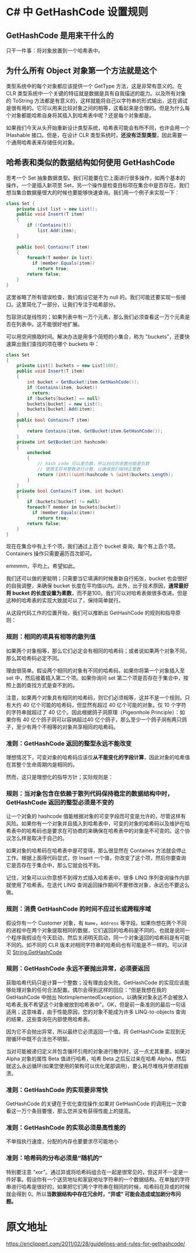 # C# 中 GetHashCode 设置规则

## GetHashCode 是用来干什么的

只干一件事：将对象放置到一个哈希表中。

## 为什么所有 Object 对象第一个方法就是这个

类型系统中的每个对象都应该提供一个 GetType 方法，这是非常有意义的。在 CLR 类型系统中一个关键的特征就是数据是具有自我描述的能力。以及所有对象的 ToString 方法都是有意义的，这样就能将自己以字符串的形式输出，这在调试是很有用的。它可以用来比较对象之间的相等，这看起来是合理的。但是为什么每个对象都能哈希自身将其插入到哈希表中呢？还是每个对象都是。

如果我们今天从头开始重新设计类型系统，哈希表可能会有所不同，也许会用一个 IHashable 接口。但是，在设计 CLR 类型系统时，**还没有泛型类型**，因此需要一个通用哈希表来存储任何对象。

## 哈希表和类似的数据结构如何使用 GetHashCode

思考一个 Set 抽象数据类型。我们可能要在它上面进行很多操作，如两个基本的操作，一个是插入新项至 Set，另一个操作是检查目标项在集合中是否存在。我们想当集合数据量很大的时候也要能够快速查询。我们用一个例子来实现一下：

```c#
class Set {
	private List list = new List();
	public void Insert(T item)
    {
    	if (!Contains(t))
      	    list.Add(item);
    }
    
    public bool Contains(T item)
    {
        foreach(T member in list)
          if (member.Equals(item))
            return true;
        return false;
    }
}
```

这里省略了所有错误检查，我们假设它是不为 null 的。我们可能还要实现一些接口。这里简化了一部分，让我们专注于哈希部分。

包容测试是线性的；如果列表中有一万个元素，那么我们必须查看这一万个元素是否在列表中。这不能很好地扩展。

可以用空间换取时间。解决办法是用多个简短的小集合，称为 "buckets"，还要快速算出我们查找的项在哪个 buckets 中：

```c#
class Set
{
    private List[] buckets = new List[100];
    public void Insert(T item)
    {
        int bucket = GetBucket(item.GetHashCode());
        if (Contains(item, bucket))
          return;
        if (buckets[bucket] == null)
        buckets[bucket] = new List();
        buckets[bucket].Add(item);
    } 
    public bool Contains(T item)
    {
    	return Contains(item, GetBucket(item.GetHashCode());
    }
    private int GetBucket(int hashcode)
    {
        unchecked
        {
            // hash code 可以是负数，所以对应的余数也能是负数
            // 使用无符号整数进行计算，以确保我们保持正整数
            return (int)((uint)hashcode % (uint)buckets.Length);
        }
    }
    private bool Contains(T item, int bucket)
    {
        if (buckets[bucket] != null)
        foreach(T member in buckets[bucket])
          if (member.Equals(item))
            return true;
        return false;
    }
}
```

现在在集合中有上千个项，我们通过上百个 bucket 查询，每个有上百个项。Containers 操作只需要遍历百次即可。

emmmm，平均上。希望如此。

我们还可以做的更聪明；只需要当它填满的时候重新自行拓张，bucket 也会很好的自我调整，来确保 bucket 长度在平均值以内。此外，出于技术原因，**通常最好将 bucket 的长度设置为素数**，而不是100。我们可以对哈希表做很多改进。但是这种的哈希表的实现大致就可以了，保持简单就行。

从这段代码工作的位置开始，我们可以推断出 GetHashCode 的规则和指导原则：

### **规则：相同的项具有相等的散列值**

如果两个对象相等，那么它们必定会有相同的哈希码；或者说如果两个对象不同，那么其哈希码必定不同。

理由很简单。假设两个相同的对象有不同的哈希码，如果你将第一个对象插入至 set 中，然后接着插入第二个项。如果你询问 set 第二个项是否存在于集合中，按照上面的查找方式是查不到的。

注意，如果两个对象具有相同的哈希码，则它们必须相等，这并不是一个规则。只有大约 40 亿个可能的哈希码，但显然有超过 40 亿个可能的对象。仅 10 个字符的字符串就超过了 40 亿个。因此根据鸽子洞原理（Pigeonhole Principle）：如果你有 40 亿个鸽子洞可以容纳超过40 亿个鸽子，那么至少一个鸽子洞有两只鸽子，至少有两个不相等的对象共享相同的哈希码。

### **准则：GetHashCode 返回的整型永远不能改变**

理想情况下，可变对象的哈希码应该仅**从不能变化的字段计算**，因此对象的哈希值在其整个生命周期内是相同的。

然而，这只是理想化的指导方针；实际规则是：

### 规则：当对象包含在依赖于散列代码保持稳定的数据结构中时，GetHashCode 返回的整型必须是不变的

让一个对象的 hashcode 值能根据对象的可变字段而可变是允许的，尽管这样有风险。如果你有一个对象并且插入到哈希表中，可变的对象的哈希码以及维护在哈希表中的哈希码也是要求在可协商的来确保在哈希表中的对象是不可变的。这个协议怎么样是取决于自己的。

如果对象的哈希码在哈希表中是可变得，那么很显然在 Containes 方法就会停止工作。根据上面得代码显式，你 Insert 一个值，你改变了这个项，然后你要查询它是否存在于集合中，那么它就会找不到。

记住，对象可以以你意想不到得方式插入哈希表中。很多 LINQ 序列查询操作内部就使用了哈希表。在迭代 LINQ 查询返回操作期间不要修改对象，永远也不要这么做。

### 规则：消费 GetHashCode 的时间不应过长或跨程序域

假设你有一个 Customer 对象，有 `Name`，`Address` 等字段。如果你想在两个不同的进程中在两个对象提取相同的数据，它们返回的哈希码是不同的。也就是说同一个程序我假设在今天启动，然后关闭明天启动，同一个对象返回的哈希码是有可能不同的。如不同的 CLR 版本对相同字符串的哈希码也有可能是不一样的。可以详见 [String.GetHashCode](https://docs.microsoft.com/en-us/dotnet/api/system.string.gethashcode?redirectedfrom=MSDN&view=net-5.0#System_String_GetHashCode)

### 规则：GetHashCode 永远不要抛出异常，必须要返回

获取哈希代码只是计算一个整数；没有理由会失败。GetHashCode 的实现应该能够处理对象的任何合法配置。偶尔会得到这样的回应：“但是我想在我的GetHashCode 中抛出 NotImplementedException，以确保对象永远不会被放入哈希表;我不希望这个对象被放到哈希表中”。OK，但是前一条准则的最后一句话适用；这意味着，由于性能原因，您的对象不能成为许多 LINQ-to-objects 查询的结果，这些查询在内部使用哈希表。

因为它不会抛出异常，所以最终它必须返回一个值。将 GetHashCode 实现到无限循环中既不合法也不明智。

当对可能被递归定义并包含循环引用的对象进行散列时，这一点尤其重要。如果对 Alpha 对象的属性 Beta 值进行哈希，哈希 Beta 之后反过来在哈希 Alpha，然后就这么永远循环(如果您使用的架构可以优化尾部调用)，要么耗尽堆栈并使进程崩溃。

### 准则：GetHashCode 的实现要非常快

GetHashCode 的关键在于优化查找操作;如果对 GetHashCode 的调用比一次查看这一万个条目要慢，那么您并没有获得性能上的提高。

### 准则：GetHashCode 的实现必须是高性能的

不单指执行速度，分配的内存也要要求尽可能地小

### 准则：哈希码的分布必须是“随机的”

特别要注意 “xor”。通过异或将哈希码组合在一起是很常见的，但这并不一定是一件好事。假设你有一个送货地址和家庭地址字符串的一个数据结构。在单独的字符串进行哈希是很好的，如果把它们两个字符串在相同的时候，哈希码在异或的时候就会得到 0。所以**当数据结构中存在冗余时，“异或” 可能会造成或加剧分布问题。**

# 原文地址

https://ericlippert.com/2011/02/28/guidelines-and-rules-for-gethashcode/